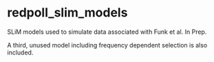 # redpoll_slim_models
SLiM models used to simulate data associated with Funk et al. In Prep.

A third, unused model including frequency dependent selection is also included.

